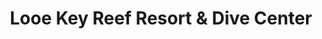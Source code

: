 ---
title: "Looe Key Reef Resort & Dive Center"
url: /ramrod/looe-key-reef-resort-und-dive-center/
shop: Tauchen
---